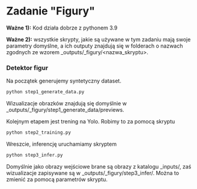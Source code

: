 # Zadanie "Figury"

**Ważne 1):** Kod działa dobrze z pythonem 3.9

**Ważne 2):** wszystkie skrypty, jakie są używane w tym zadaniu mają swoje parametry domyślne, 
a ich outputy znajdują się w folderach o nazwach zgodnych ze wzorem _outputs/_figury/<nazwa_skryptu>.


### Detektor figur

Na początek generujemy syntetyczny dataset.
```bash
python step1_generate_data.py
```
Wizualizacje obrazków znajdują się domyślnie w _outputs/_figury/step1_generate_data/previews.

Kolejnym etapem jest trening na Yolo. Robimy to za pomocą skryptu
```bash
python step2_training.py
```

Wreszcie, inferencję uruchamiamy skryptem
```bash
python step3_infer.py
```

Domyślnie jako obrazy wejściowe brane są obrazy z katalogu _inputs/, zaś 
wizualizacje zapisywane są w _outputs/_figury/step3_infer/. 
Można to zmienić za pomocą parametrów skryptu. 